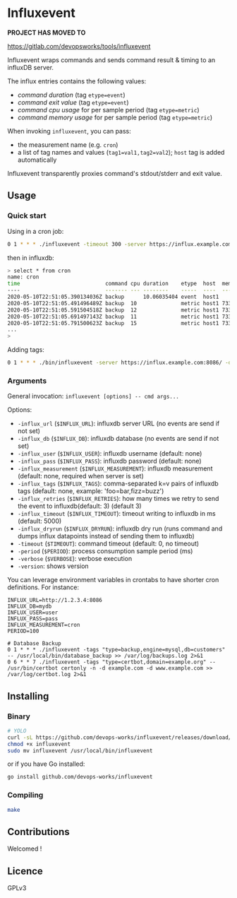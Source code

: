 # Influxevent

**PROJECT HAS MOVED TO**

https://gitlab.com/devopsworks/tools/influxevent

Influxevent wraps commands and sends command result & timing to an influxDB server.

The influx entries contains the following values:

- *command duration* (tag `etype=event`)
- *command exit value* (tag `etype=event`)
- *command cpu usage* for per sample period (tag `etype=metric`)
- *command memory usage* for per sample period (tag `etype=metric`)

When invoking `influxevent`, you can pass:

- the measurement name (e.g. `cron`)
- a list of tag names and values (`tag1=val1,tag2=val2`); `host` tag is added
  automatically

Influxevent transparently proxies command's stdout/stderr and exit value.

## Usage

### Quick start

Using in a cron job:

```bash
0 1 * * * ./influxevent -timeout 300 -server https://influx.example.com:8086/ -db mydb -measurement cron -period 100 -tag command=backup -retry 3 -- /usr/local/bin/database_backup >> /var/log/backups.log 2>&1
```

then in influxdb:

```bash
> select * from cron
name: cron
time                           command cpu duration    etype  host  memory status
----                           ------- --- --------    -----  ----  ------ ------
2020-05-10T22:51:05.390134036Z backup      10.06035404 event  host1        0
2020-05-10T22:51:05.491496489Z backup  10              metric host1 733184 
2020-05-10T22:51:05.591504518Z backup  12              metric host1 733184 
2020-05-10T22:51:05.691497143Z backup  11              metric host1 733184 
2020-05-10T22:51:05.791500623Z backup  15              metric host1 733184 
...
>
```

Adding tags:

```bash
0 1 * * * ./bin/influxevent -server https://influx.example.com:8086/ -db mydb -measurement events --tags program=database_backup,db=foodb -- /usr/local/bin/database_backup foodb >> /var/log/backups.log 2>&1
```

### Arguments

General invocation: `influxevent [options] -- cmd args...`

Options:

- `-influx_url` (`$INFLUX_URL`): influxdb server URL (no events are send if not set)
- `-influx_db` (`$INFLUX_DB`): influxdb database (no events are send if not set)
- `-influx_user` (`$INFLUX_USER`): influxdb username (default: none)
- `-influx_pass` (`$INFLUX_PASS`): influxdb password (default: none)
- `-influx_measurement` (`$INFLUX_MEASUREMENT`): influxdb measurement (default: none, required when server is set)
- `-influx_tags` (`$INFLUX_TAGS`): comma-separated k=v pairs of influxdb tags (default: none, example: 'foo=bar,fizz=buzz')
- `-influx_retries` (`$INFLUX_RETRIES`): how many times we retry to send the event to influxdb(default: 3) (default 3)
- `-influx_timeout` (`$INFLUX_TIMEOUT`): timeout writing to influxdb in ms (default: 5000)
- `-influx_dryrun` (`$INFLUX_DRYRUN`): influxdb dry run (runs command and dumps influx datapoints instead of sending them to influxdb)
- `-timeout` (`$TIMEOUT`): command timeout (default: 0, no timeout)
- `-period` (`$PERIOD`): process consumption sample period (ms)
- `-verbose` (`$VERBOSE`): verbose execution
- `-version`: shows version

You can leverage environment variables in crontabs to have shorter cron
definitions. For instance:

```
INFLUX_URL=http://1.2.3.4:8086
INFLUX_DB=mydb
INFLUX_USER=user
INFLUX_PASS=pass
INFLUX_MEASUREMENT=cron
PERIOD=100

# Database Backup
0 1 * * * ./influxevent -tags "type=backup,engine=mysql,db=customers" -- /usr/local/bin/database_backup >> /var/log/backups.log 2>&1
0 6 * * 7 ./influxevent -tags "type=certbot,domain=example.org" -- /usr/bin/certbot certonly -n -d example.com -d www.example.com >> /var/log/certbot.log 2>&1
```

## Installing

### Binary

```bash
# YOLO
curl -sL https://github.com/devops-works/influxevent/releases/download/v0.5/influxevent-amd64-v0.5.gz -o - | gunzip > influxevent
chmod +x influxevent
sudo mv influxevent /usr/local/bin/influxevent
```

or if you have Go installed:

```bash
go install github.com/devops-works/influxevent
```

### Compiling

```bash
make
```

## Contributions

Welcomed !

## Licence

GPLv3
